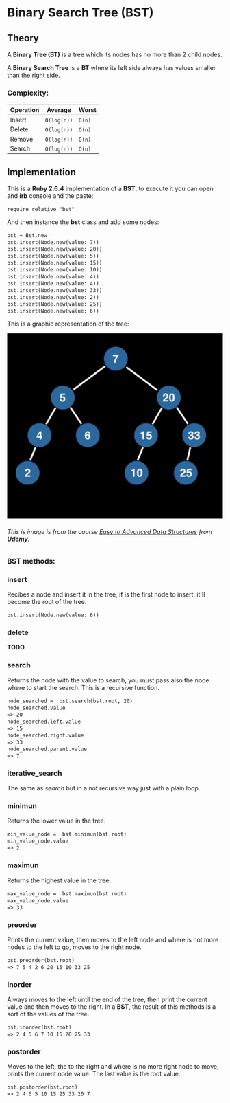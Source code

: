 # Binary Search Tree (BST)

## Theory

A **Binary Tree (BT)** is a tree which its nodes has no more than 2 child nodes.

A **Binary Search Tree** is a **BT** where its left side always has values smaller than the right side.

### Complexity:

|Operation| Average | Worst |
|--|--|--|
| Insert | `O(log(n))` | `O(n)` |
| Delete | `O(log(n))` | `O(n)` |
| Remove | `O(log(n))` | `O(n)` |
| Search | `O(log(n))` | `O(n)` |

## Implementation
This is a **Ruby 2.6.4** implementation of a **BST**, to execute it you can open and **irb** console and the paste:

    require_relative "bst"

And then instance the **bst** class and add some nodes:

    bst = Bst.new
    bst.insert(Node.new(value: 7))
    bst.insert(Node.new(value: 20))
    bst.insert(Node.new(value: 5))
    bst.insert(Node.new(value: 15))
    bst.insert(Node.new(value: 10))
    bst.insert(Node.new(value: 4))
    bst.insert(Node.new(value: 4))
    bst.insert(Node.new(value: 33))
    bst.insert(Node.new(value: 2))
    bst.insert(Node.new(value: 25))
    bst.insert(Node.new(value: 6))

This is a graphic representation of the tree:

![bst](https://github.com/ftovaro/basic_data_structure_ruby/blob/master/imgs/bst/bst.png)
###### This is image is from the course *[Easy to Advanced Data Structures](https://www.udemy.com/course/introduction-to-data-structures/)* from **Udemy**.

### BST methods:

### insert
Recibes a node and insert it in the tree, if is the first node to insert, it'll become the root of the tree.

    bst.insert(Node.new(value: 6))

### delete
**TODO**

### search
Returns the node with the value to search, you must pass also the node where to start the search. This is a recursive function.

    node_searched =  bst.search(bst.root, 20)
    node_searched.value
    => 20
    node_searched.left.value
    => 15
    node_searched.right.value
    => 33
    node_searched.parent.value
    => 7

### iterative_search
The same as *search* but in a not recursive way just with a plain loop.

### minimun
Returns the lower value in the tree.

    min_value_node =  bst.minimun(bst.root)
    min_value_node.value
    => 2

### maximun
Returns the highest value in the tree.

    max_value_node =  bst.maximun(bst.root)
    max_value_node.value
	=> 33

### preorder
Prints the current value, then moves to the left node and where is not more nodes to the left to go, moves to the right node.

    bst.preorder(bst.root)
    => 7 5 4 2 6 20 15 10 33 25

### inorder
Always moves to the left until the end of the tree, then print the current value and then moves to the right. In a **BST**, the result of this methods is a sort of the values of the tree.

    bst.inorder(bst.root)
    => 2 4 5 6 7 10 15 20 25 33

### postorder
Moves to the left, the to the right and where is no more right node to move, prints the current node value. The last value is the root value.

    bst.postorder(bst.root)
    => 2 4 6 5 10 15 25 33 20 7

